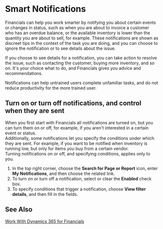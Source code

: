 <properties
	pageTitle="Smart Notifications | Financials"
        description="Smart notifications give you advice and recommendations."
        services="project-madeira"
        documentationCenter=""
        authors="edupont04"
/>
<tags
    ms.service="project-madeira"
    ms.topic="article"
    ms.devlang="na"
    ms.tgt_pltfrm="na"
    ms.workload="na"
    ms.date="08/08/2016"
    ms.author="edupont04" />

# Smart Notifications
Financials can help you work smarter by notifying you about certain events or changes in status, such as when you are about to invoice a customer who has an overdue balance, or the available inventory is lower than the quantity you are about to sell, for example. These notifications are shown as discreet tips in the context of the task you are doing, and you can choose to ignore the notification or to see details about the issue.  

If you choose to see details for a notification, you can take action to resolve the issue, such as contacting the customer, buying more inventory, and so on. It's your choice what to do, and Financials gives you advice and recommendations.  

Notifications can help untrained users complete unfamiliar tasks, and do not reduce productivity for the more trained user.  

## Turn on or turn off notifications, and control when they are sent  
When you first start with Financials all notifications are turned on, but you can turn them on or off, for example, if you aren't interested in a certain event or status.   
Additionally, some notifications let you specify the conditions under which they are sent. For example, if you want to be notified when inventory is running low, but only for items you buy from a certain vendor.  
Turning notifications on or off, and specifying conditions, applies only to you.  

1. In the top right corner, choose the **Search for Page or Report** icon, enter **My Notifications**, and then choose the related link.  
2. To turn on or turn off a notification, select or clear the **Enabled** check box.  
3. To specify conditions that trigger a notification, choose **View filter details**, and then fill in the fields.  

## See Also  
[Work With Dynamics 365 for Financials](ui-work-product.md)